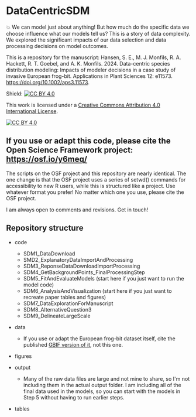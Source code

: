 # DataCentricSDM

💥 We can model just about anything! But how much do the specific data we choose influence what our models tell us? This is a story of data complexity. We explored the significant impacts of our data selection and data processing decisions on model outcomes.

This is a repository for the manuscript: Hansen, S. E., M. J. Monfils, R. A. Hackett, R. T. Goebel, and A. K. Monfils. 2024. Data-centric species distribution modeling: Impacts of modeler decisions in a case study of invasive European frog-bit. Applications in Plant Sciences 12: e11573. https://doi.org/10.1002/aps3.11573.

Shield: [![CC BY 4.0][cc-by-shield]][cc-by]

This work is licensed under a
[Creative Commons Attribution 4.0 International License][cc-by].

[![CC BY 4.0][cc-by-image]][cc-by]

[cc-by]: http://creativecommons.org/licenses/by/4.0/
[cc-by-image]: https://i.creativecommons.org/l/by/4.0/88x31.png
[cc-by-shield]: https://img.shields.io/badge/License-CC%20BY%204.0-lightgrey.svg

## If you use or adapt this code, please cite the Open Science Framework project: https://osf.io/y6meq/

The scripts on the OSF project and this repository are nearly identical. The one change is that the OSF project uses a series of setwd() commands for accessibility to new R users, while this is structured like a project. Use whatever format you prefer! No matter which one you use, please cite the OSF project.

I am always open to comments and revisions. Get in touch!

## Repository structure
* code
  * SDM1_DataDownload
  * SMD2_ExplanatoryDataImportAndProcessing
  * SDM3_ReponseDataDownloadImportProcessing
  * SDM4_GetBackgroundPoints_FinalProcessingStep
  * SDM5_FitAndEvaluateModels (start here if you just want to run the model code)
  * SDM6_AnalysisAndVisualization (start here if you just want to recreate paper tables and figures)
  * SDM7_DataExplorationForManuscript
  * SDM8_AlternativeQuestion3
  * SDM9_DelineateLargeScale
 
* data
  * If you use or adapt the European frog-bit dataset itself, cite the published [GBIF version of it](https://www.gbif.org/dataset/71454d8a-6e9c-49f5-bf37-353f9ad2e2b9), not this one.

 * figures

 * output
   * Many of the raw data files are large and not mine to share, so I'm not including them in the actual output folder. I am including all of the final data used in the models, so you can start with the models in Step 5 without having to run earlier steps.

  * tables
